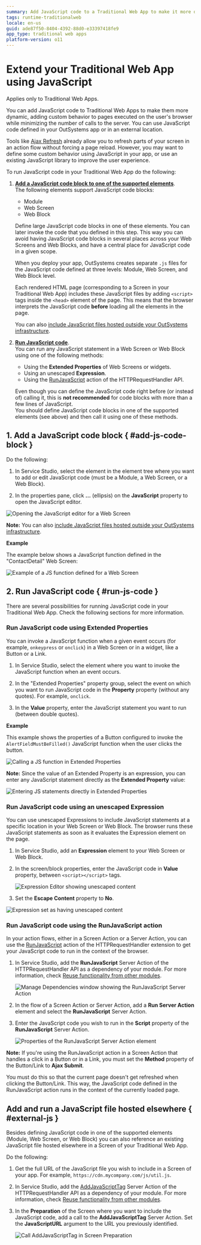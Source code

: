 ```yaml
---
summary: Add JavaScript code to a Traditional Web App to make it more dynamic, adding custom behavior to pages executed on the user's browser while minimizing the number of calls to the server.
tags: runtime-traditionalweb
locale: en-us
guid: ade87f50-8404-4392-88d0-e33397418fe9
app_type: traditional web apps
platform-version: o11
---
```


# Extend your Traditional Web App using JavaScript

<div class="info" markdown="1">

Applies only to Traditional Web Apps.

</div>

You can add JavaScript code to Traditional Web Apps to make them more dynamic, adding custom behavior to pages executed on the user's browser while minimizing the number of calls to the server. You can use JavaScript code defined in your OutSystems app or in an external location.

Tools like [Ajax Refresh](<../../../ref/lang/auto/class.ajax.refresh.md>) already allow you to refresh parts of your screen in an action flow without forcing a page reload. However, you may want to define some custom behavior using JavaScript in your app, or use an existing JavaScript library to improve the user experience.

To run JavaScript code in your Traditional Web App do the following:

1. [**Add a JavaScript code block to one of the supported elements**](#add-js-code-block).  
    The following elements support JavaScript code blocks:

    * Module
    * Web Screen
    * Web Block

    Define large JavaScript code blocks in one of these elements. You can later invoke the code that you defined in this step. This way you can avoid having JavaScript code blocks in several places across your Web Screens and Web Blocks, and have a central place for JavaScript code in a given scope.

    When you deploy your app, OutSystems creates separate `.js` files for the JavaScript code defined at three levels: Module, Web Screen, and Web Block level.

    Each rendered HTML page (corresponding to a Screen in your Traditional Web App) includes these JavaScript files by adding `<script>` tags inside the `<head>` element of the page. This means that the browser interprets the JavaScript code **before** loading all the elements in the page.

    <div class="info" markdown="1">

    You can also [include JavaScript files hosted outside your OutSystems infrastructure](#external-js).

    </div>

1. [**Run JavaScript code**](#run-js-code).  
    You can run any JavaScript statement in a Web Screen or Web Block using one of the following methods:

    * Using the **Extended Properties** of Web Screens or widgets.
    * Using an unescaped **Expression**.
    * Using the [RunJavaScript](../../../ref/apis/auto/httprequesthandler-api.final.md#RunJavaScript) action of the HTTPRequestHandler API.

    Even though you can define the JavaScript code right before (or instead of) calling it, this is **not recommended** for code blocks with more than a few lines of JavaScript.  
    You should define JavaScript code blocks in one of the supported elements (see above) and then call it using one of these methods.

## 1. Add a JavaScript code block { #add-js-code-block }

Do the following:

1. In Service Studio, select the element in the element tree where you want to add or edit JavaScript code (must be a Module, a Web Screen, or a Web Block).

1. In the properties pane, click **...** (ellipsis) on the **JavaScript** property to open the JavaScript editor.

![Opening the JavaScript editor for a Web Screen](images/run-js-code-4-ss.png)

**Note:** You can also [include JavaScript files hosted outside your OutSystems infrastructure](#external-js).

**Example**

The example below shows a JavaScript function defined in the "ContactDetail" Web Screen:

![Example of a JS function defined for a Web Screen](images/run-js-code-2-ss.png)

## 2. Run JavaScript code { #run-js-code }

There are several possibilities for running JavaScript code in your Traditional Web App. Check the following sections for more information.

### Run JavaScript code using Extended Properties

You can invoke a JavaScript function when a given event occurs (for example, `onkeypress` or `onclick`) in a Web Screen or in a widget, like a Button or a Link.

1. In Service Studio, select the element where you want to invoke the JavaScript function when an event occurs.

1. In the "Extended Properties" property group, select the event on which you want to run JavaScript code in the **Property** property (without any quotes). For example, `onclick`.

1. In the **Value** property, enter the JavaScript statement you want to run (between double quotes).

**Example**

This example shows the properties of a Button configured to invoke the `AlertFieldMustBeFilled()` JavaScript function when the user clicks the button.

![Calling a JS function in Extended Properties](images/run-js-code-ext-properties-1-ss.png)

<div class="info" markdown="1">

**Note:** Since the value of an Extended Property is an expression, you can enter any JavaScript statement directly as the **Extended Property** value:

![Entering JS statements directly in Extended Properties](images/run-js-code-ext-properties-2-ss.png)

</div>

### Run JavaScript code using an unescaped Expression

You can use unescaped Expressions to include JavaScript statements at a specific location in your Web Screen or Web Block. The browser runs these JavaScript statements as soon as it evaluates the Expression element on the page.

1. In Service Studio, add an **Expression** element to your Web Screen or Web Block.

1. In the screen/block properties, enter the JavaScript code in **Value** property, between `<script></script>` tags.

    ![Expression Editor showing unescaped content](images/run-js-code-expression-editor-ss.png)

1. Set the **Escape Content** property to **No**.

![Expression set as having unescaped content](images/run-js-code-expression-ss.png)

### Run JavaScript code using the RunJavaScript action

In your action flows, either in a Screen Action or a Server Action, you can use the [RunJavaScript](../../../ref/apis/auto/httprequesthandler-api.final.md#RunJavaScript) action of the HTTPRequestHandler extension to get your JavaScript code to run in the context of the browser.

1. In Service Studio, add the **RunJavaScript** Server Action of the HTTPRequestHandler API as a dependency of your module. For more information, check [Reuse functionality from other modules](../../../develop/reuse-and-refactor/expose-and-reuse.md#reuse).

    ![Manage Dependencies window showing the RunJavaScript Server Action](images/run-js-code-runjavascript-ss.png)

1. In the flow of a Screen Action or Server Action, add a **Run Server Action** element and select the **RunJavaScript** Server Action.

1. Enter the JavaScript code you wish to run in the **Script** property of the **RunJavaScript** Server Action.

    ![Properties of the RunJavaScript Server Action element](images/run-js-code-runjavascript-props-ss.png)

<div class="info" markdown="1">

**Note:** If you're using the RunJavaScript action in a Screen Action that handles a click in a Button or in a Link, you must set the **Method** property of the Button/Link to **Ajax Submit**.

You must do this so that the current page doesn't get refreshed when clicking the Button/Link. This way, the JavaScript code defined in the RunJavaScript action runs in the context of the currently loaded page.

</div>

## Add and run a JavaScript file hosted elsewhere { #external-js }

Besides defining JavaScript code in one of the supported elements (Module, Web Screen, or Web Block) you can also reference an existing JavaScript file hosted elsewhere in a Screen of your Traditional Web App.

Do the following:

1. Get the full URL of the JavaScript file you wish to include in a Screen of your app. For example, `https://cdn.mycompany.com/js/util.js`.

1. In Service Studio, add the [AddJavaScriptTag](../../../ref/apis/auto/httprequesthandler-api.final.md#AddJavaScriptTag) Server Action of the HTTPRequestHandler API as a dependency of your module. For more information, check [Reuse functionality from other modules](../../../develop/reuse-and-refactor/expose-and-reuse.md#reuse).

1. In the **Preparation** of the Screen where you want to include the JavaScript code, add a call to the **AddJavaScriptTag** Server Action. Set the **JavaScriptURL** argument to the URL you previously identified.

    ![Call AddJavaScriptTag in Screen Preparation](images/javascript-addjavascripttag-flow-ss.png)
